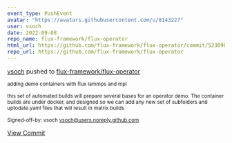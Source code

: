 ```yaml
---
event_type: PushEvent
avatar: "https://avatars.githubusercontent.com/u/814322?"
user: vsoch
date: 2022-09-08
repo_name: flux-framework/flux-operator
html_url: https://github.com/flux-framework/flux-operator/commit/52309b24a4bf471e688f5d5964f4903471674f23
repo_url: https://github.com/flux-framework/flux-operator
---
```


<a href='https://github.com/vsoch' target='_blank'>vsoch</a> pushed to <a href='https://github.com/flux-framework/flux-operator' target='_blank'>flux-framework/flux-operator</a>

<small>adding demo containers with flux lammps and mpi

this set of automated builds will prepare several bases
for an operator demo. The container builds are under
docker, and designed so we can add any new set of subfolders
and uptodate.yaml files that will result in matrix builds

Signed-off-by: vsoch <vsoch@users.noreply.github.com></small>

<a href='https://github.com/flux-framework/flux-operator/commit/52309b24a4bf471e688f5d5964f4903471674f23' target='_blank'>View Commit</a>